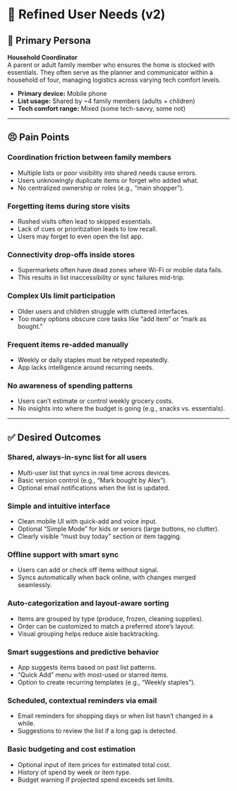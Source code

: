 # 🧭 Refined User Needs (v2)

## 👤 Primary Persona

**Household Coordinator**  
A parent or adult family member who ensures the home is stocked with essentials. They often serve as the planner and communicator within a household of four, managing logistics across varying tech comfort levels.

- **Primary device:** Mobile phone
- **List usage:** Shared by ~4 family members (adults + children)
- **Tech comfort range:** Mixed (some tech-savvy, some not)

---

## 😣 Pain Points

### Coordination friction between family members
- Multiple lists or poor visibility into shared needs cause errors.
- Users unknowingly duplicate items or forget who added what.
- No centralized ownership or roles (e.g., “main shopper”).

### Forgetting items during store visits
- Rushed visits often lead to skipped essentials.
- Lack of cues or prioritization leads to low recall.
- Users may forget to even open the list app.

### Connectivity drop-offs inside stores
- Supermarkets often have dead zones where Wi-Fi or mobile data fails.
- This results in list inaccessibility or sync failures mid-trip.

### Complex UIs limit participation
- Older users and children struggle with cluttered interfaces.
- Too many options obscure core tasks like “add item” or “mark as bought.”

### Frequent items re-added manually
- Weekly or daily staples must be retyped repeatedly.
- App lacks intelligence around recurring needs.

### No awareness of spending patterns
- Users can’t estimate or control weekly grocery costs.
- No insights into where the budget is going (e.g., snacks vs. essentials).

---

## ✅ Desired Outcomes

### Shared, always-in-sync list for all users
- Multi-user list that syncs in real time across devices.
- Basic version control (e.g., “Mark bought by Alex”).
- Optional email notifications when the list is updated.

### Simple and intuitive interface
- Clean mobile UI with quick-add and voice input.
- Optional “Simple Mode” for kids or seniors (large buttons, no clutter).
- Clearly visible “must buy today” section or item tagging.

### Offline support with smart sync
- Users can add or check off items without signal.
- Syncs automatically when back online, with changes merged seamlessly.

### Auto-categorization and layout-aware sorting
- Items are grouped by type (produce, frozen, cleaning supplies).
- Order can be customized to match a preferred store’s layout.
- Visual grouping helps reduce aisle backtracking.

### Smart suggestions and predictive behavior
- App suggests items based on past list patterns.
- “Quick Add” menu with most-used or starred items.
- Option to create recurring templates (e.g., “Weekly staples”).

### Scheduled, contextual reminders via email
- Email reminders for shopping days or when list hasn’t changed in a while.
- Suggestions to review the list if a long gap is detected.

### Basic budgeting and cost estimation
- Optional input of item prices for estimated total cost.
- History of spend by week or item type.
- Budget warning if projected spend exceeds set limits.
